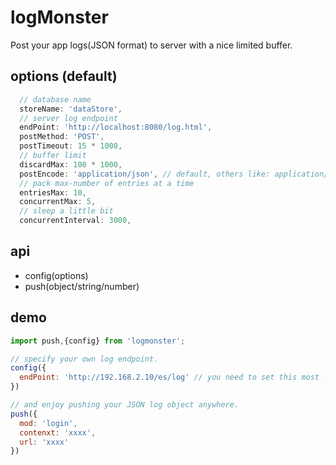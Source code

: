 # logMonster

Post your app logs(JSON format) to server with a nice limited buffer.

## options (default)

```javascript
  // database name
  storeName: 'dataStore',
  // server log endpoint
  endPoint: 'http://localhost:8080/log.html',
  postMethod: 'POST',
  postTimeout: 15 * 1000,
  // buffer limit
  discardMax: 100 * 1000,
  postEncode: 'application/json', // default, others like: application/x-www-form-urlencoded
  // pack max-number of entries at a time
  entriesMax: 10,
  concurrentMax: 5,
  // sleep a little bit
  concurrentInterval: 3000,
```


## api

- config(options)
- push(object/string/number)

## demo

```javascript
import push,{config} from 'logmonster';

// specify your own log endpoint.
config({
  endPoint: 'http://192.168.2.10/es/log' // you need to set this most likely.
})

// and enjoy pushing your JSON log object anywhere.
push({
  mod: 'login',
  contenxt: 'xxxx',
  url: 'xxxx'
})
```
